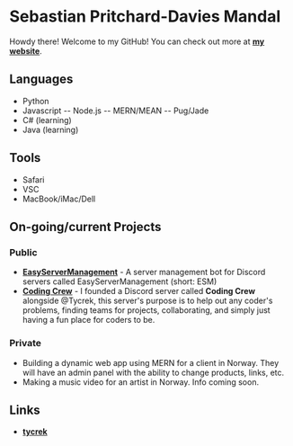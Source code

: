 # Sebastian Pritchard-Davies Mandal
Howdy there! Welcome to my GitHub!
You can check out more at **[my website](https://spdm.dev)**.

## Languages
- Python
- Javascript
-- Node.js
-- MERN/MEAN
-- Pug/Jade
- C# (learning)
- Java (learning)

## Tools
- Safari
- VSC
- MacBook/iMac/Dell

## On-going/current Projects
### Public
- **[EasyServerManagement](https://github.com/sebastianmandal/EasyServerManagement)** - A server management bot for Discord servers called EasyServerManagement (short: ESM)
- **[Coding Crew](https://discord.gg/6Y93Gwd)** - I founded a Discord server called **Coding Crew** alongside @Tycrek, this server's purpose is to help out any coder's problems, finding teams for projects, collaborating, and simply just having a fun place for coders to be.
### Private
- Building a dynamic web app using MERN for a client in Norway. They will have an admin panel with the ability to change products, links, etc.
- Making a music video for an artist in Norway. Info coming soon.

## Links
- **[tycrek](https://github.com/tycrek)**
